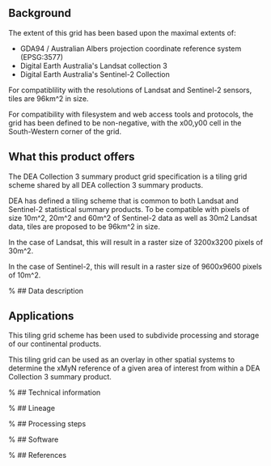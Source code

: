 ## Background

The extent of this grid has been based upon the maximal extents of:

* GDA94 / Australian Albers projection coordinate reference system (EPSG:3577)
* Digital Earth Australia's Landsat collection 3
* Digital Earth Australia's Sentinel-2 Collection

For compatiblility with the resolutions of Landsat and Sentinel-2 sensors, tiles are 96km^2 in size.

For compatibility with filesystem and web access tools and protocols, the grid has been defined to be non-negative, with the x00,y00 cell in the South-Western corner of the grid.

## What this product offers

The DEA Collection 3 summary product grid specification is a tiling grid scheme shared by all DEA collection 3 summary products. 

DEA has defined a tiling scheme that is common to both Landsat and Sentinel-2 statistical summary products. To be compatible with pixels of size 10m^2, 20m^2 and 60m^2 of Sentinel-2 data as well as 30m2 Landsat data, tiles are proposed to be 96km^2 in size.

In the case of Landsat, this will result in a raster size of 3200x3200 pixels of 30m^2.

In the case of Sentinel-2, this will result in a raster size of 9600x9600 pixels of 10m^2.

% ## Data description

## Applications

This tiling grid scheme has been used to subdivide processing and storage of our continental products.

This tiling grid can be used as an overlay in other spatial systems to determine the xMyN reference of a given area of interest from within a DEA Collection 3 summary product.

% ## Technical information

% ## Lineage

% ## Processing steps

% ## Software

% ## References

